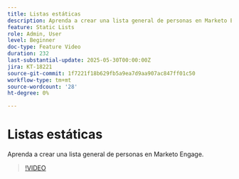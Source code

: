 ```yaml
---
title: Listas estáticas
description: Aprenda a crear una lista general de personas en Marketo Engage.
feature: Static Lists
role: Admin, User
level: Beginner
doc-type: Feature Video
duration: 232
last-substantial-update: 2025-05-30T00:00:00Z
jira: KT-18221
source-git-commit: 1f7221f18b629fb5a9ea7d9aa907ac847ff01c50
workflow-type: tm+mt
source-wordcount: '28'
ht-degree: 0%

---
```



# Listas estáticas

Aprenda a crear una lista general de personas en Marketo Engage.

>[!VIDEO](https://video.tv.adobe.com/v/3463191/?learn=on&enablevpops)
